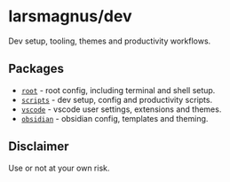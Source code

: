 # larsmagnus/dev

Dev setup, tooling, themes and productivity workflows.

## Packages

- [`root`](./packages/root/) - root config, including terminal and shell setup.
- [`scripts`](./packages/scripts/) - dev setup, config and productivity scripts.
- [`vscode`](./packages/vscode/) - vscode user settings, extensions and themes.
- [`obsidian`](./packages/obsidian/) - obsidian config, templates and theming.

## Disclaimer

Use or not at your own risk.
